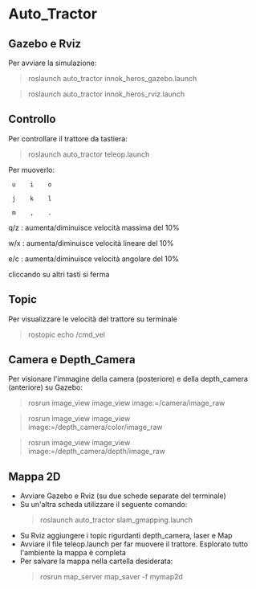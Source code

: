 # Auto_Tractor

## Gazebo e Rviz
Per avviare la simulazione:
> roslaunch auto_tractor innok_heros_gazebo.launch

> roslaunch auto_tractor innok_heros_rviz.launch

## Controllo
Per controllare il trattore da tastiera:
> roslaunch auto_tractor teleop.launch

Per muoverlo:  

     u    i    o
   
     j    k    l
   
     m    ,    .

q/z : aumenta/diminuisce velocità massima del 10%

w/x : aumenta/diminuisce velocità lineare del 10%

e/c : aumenta/diminuisce velocità angolare del 10%  

cliccando su altri tasti si ferma

## Topic
Per visualizzare le velocità del trattore su terminale
> rostopic echo /cmd_vel

## Camera e Depth_Camera
Per visionare l'immagine della camera (posteriore) e della depth_camera (anteriore) su Gazebo:
> rosrun image_view image_view image:=/camera/image_raw

> rosrun image_view image_view image:=/depth_camera/color/image_raw

> rosrun image_view image_view image:=/depth_camera/depth/image_raw

## Mappa 2D
- Avviare Gazebo e Rviz (su due schede separate del terminale)
- Su un'altra scheda utilizzare il seguente comando:
  > roslaunch auto_tractor slam_gmapping.launch
- Su Rviz aggiungere i topic rigurdanti depth_camera, laser e Map
- Avviare il file teleop.launch per far muovere il trattore. Esplorato tutto l'ambiente la mappa è completa
- Per salvare la mappa nella cartella desiderata: 
  > rosrun map_server map_saver -f mymap2d






